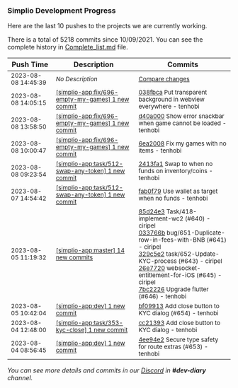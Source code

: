 
### Simplio Development Progress

Here are the last 10 pushes to the projects we are currently working.

There is a total of 5218 commits since 10/09/2021. You can see the complete history in
 [Complete_list.md](Complete_list.md) file.

| Push Time | Description | Commits |
| --- | --- | --- |
| <sub>2023-08-08 14:45:39</sub> | <sub>_No Description_</sub> | <sub>[Compare changes](https://github.com/SimplioOfficial/simplio-app/compare/038fbcad9186...678640454fc7)</sub> |
| <sub>2023-08-08 14:05:15</sub> | <sub>[[simplio-app:fix/696-empty-my-games] 1 new commit](https://github.com/SimplioOfficial/simplio-app/commit/038fbcad918608e0ead4454211e8a3da6d01316c)</sub> | <sub>[038fbca](https://github.com/SimplioOfficial/simplio-app/commit/038fbcad918608e0ead4454211e8a3da6d01316c) Put transparent background in webview everywhere - tenhobi</sub> |
| <sub>2023-08-08 13:58:50</sub> | <sub>[[simplio-app:fix/696-empty-my-games] 1 new commit](https://github.com/SimplioOfficial/simplio-app/commit/d40a00094bfa46a5359c69e17f153be898b7ec5c)</sub> | <sub>[d40a000](https://github.com/SimplioOfficial/simplio-app/commit/d40a00094bfa46a5359c69e17f153be898b7ec5c) Show error snackbar when game cannot be loaded - tenhobi</sub> |
| <sub>2023-08-08 10:00:47</sub> | <sub>[[simplio-app:fix/696-empty-my-games] 1 new commit](https://github.com/SimplioOfficial/simplio-app/commit/6ea2008847d8a6e0cee1fbce27b63fb57fa4bd59)</sub> | <sub>[6ea2008](https://github.com/SimplioOfficial/simplio-app/commit/6ea2008847d8a6e0cee1fbce27b63fb57fa4bd59) Fix my games with no items - tenhobi</sub> |
| <sub>2023-08-08 09:23:54</sub> | <sub>[[simplio-app:task/512-swap-any-token] 1 new commit](https://github.com/SimplioOfficial/simplio-app/commit/2413fa1d9b127c6b3354e1a03ec50cb156002632)</sub> | <sub>[2413fa1](https://github.com/SimplioOfficial/simplio-app/commit/2413fa1d9b127c6b3354e1a03ec50cb156002632) Swap to when no funds on inventory/coins - tenhobi</sub> |
| <sub>2023-08-07 14:54:42</sub> | <sub>[[simplio-app:task/512-swap-any-token] 1 new commit](https://github.com/SimplioOfficial/simplio-app/commit/fab0f7935c251b7b3ff45cb9fa1894285f3fd7a4)</sub> | <sub>[fab0f79](https://github.com/SimplioOfficial/simplio-app/commit/fab0f7935c251b7b3ff45cb9fa1894285f3fd7a4) Use wallet as target when no funds - tenhobi</sub> |
| <sub>2023-08-05 11:19:32</sub> | <sub>[[simplio-app:master] 14 new commits](https://github.com/SimplioOfficial/simplio-app/compare/53e5a26e500b...5f58b50e9489)</sub> | <sub>[85d24e3](https://github.com/SimplioOfficial/simplio-app/commit/85d24e36b4aa2c1eab7e963e07a60e1956a21822) Task/418-implement-wc2 (#640) - ciripel<br>[033766b](https://github.com/SimplioOfficial/simplio-app/commit/033766b4ba5181fb30f6b998e0a654eec3327b4e) bug/651-Duplicate-row-in-fees-with-BNB (#641) - ciripel<br>[329c5e2](https://github.com/SimplioOfficial/simplio-app/commit/329c5e2b56374fd9af2c642ff98d01185087466c) task/652-Update-KYC-process (#643) - ciripel<br>[26e7720](https://github.com/SimplioOfficial/simplio-app/commit/26e77205a8900c0c2856d523d836d3ac0526b9e0) websocket-entitlement-for-iOS (#645) - ciripel<br>[7bc2226](https://github.com/SimplioOfficial/simplio-app/commit/7bc2226b7c8cbc048e67b2e09386dc61d367de7c) Upgrade flutter (#646) - tenhobi</sub> |
| <sub>2023-08-05 10:42:04</sub> | <sub>[[simplio-app:dev] 1 new commit](https://github.com/SimplioOfficial/simplio-app/commit/bf09913e55392b60431eaca8b5d853a2b5ba0e9f)</sub> | <sub>[bf09913](https://github.com/SimplioOfficial/simplio-app/commit/bf09913e55392b60431eaca8b5d853a2b5ba0e9f) Add close button to KYC dialog (#654) - tenhobi</sub> |
| <sub>2023-08-04 12:48:00</sub> | <sub>[[simplio-app:task/353-kyc-close] 1 new commit](https://github.com/SimplioOfficial/simplio-app/commit/cc21393cedc81020237b5264c04e211855917275)</sub> | <sub>[cc21393](https://github.com/SimplioOfficial/simplio-app/commit/cc21393cedc81020237b5264c04e211855917275) Add close button to KYC dialog - tenhobi</sub> |
| <sub>2023-08-04 08:56:45</sub> | <sub>[[simplio-app:dev] 1 new commit](https://github.com/SimplioOfficial/simplio-app/commit/4ee94e26cb0d8c507486e635cd122ccd4eebabec)</sub> | <sub>[4ee94e2](https://github.com/SimplioOfficial/simplio-app/commit/4ee94e26cb0d8c507486e635cd122ccd4eebabec) Secure type safety for route extras (#653) - tenhobi</sub> |

_You can see more details and commits in our [Discord](https://discord.gg/aKhjuwZmdP) in **#dev-diary** channel._

